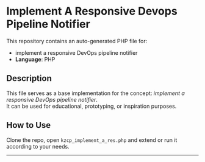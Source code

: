 # Implement A Responsive Devops Pipeline Notifier

This repository contains an auto-generated PHP file for:

- implement a responsive DevOps pipeline notifier
- **Language**: PHP

## Description

This file serves as a base implementation for the concept: *implement a responsive DevOps pipeline notifier*.  
It can be used for educational, prototyping, or inspiration purposes.

## How to Use

Clone the repo, open `kzcp_implement_a_res.php` and extend or run it according to your needs.

---



